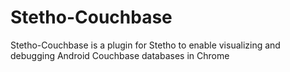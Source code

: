# Stetho-Couchbase
Stetho-Couchbase is a plugin for Stetho to enable visualizing and debugging Android Couchbase databases in Chrome

